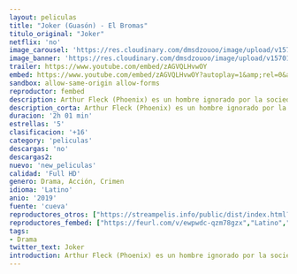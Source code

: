 ```yaml
---
layout: peliculas
title: "Joker (Guasón) - El Bromas"
titulo_original: "Joker"
netflix: 'no'
image_carousel: 'https://res.cloudinary.com/dmsdzouoo/image/upload/v1570417390/bromas-min_1_mrazro.jpg'
image_banner: 'https://res.cloudinary.com/dmsdzouoo/image/upload/v1570154823/joaquin-phoenix-todd-phillips-joker-poster-min_jlukwr.jpg'
trailer: https://www.youtube.com/embed/zAGVQLHvwOY
embed: https://www.youtube.com/embed/zAGVQLHvwOY?autoplay=1&amp;rel=0&amp;hd=1&border=0&wmode=opaque&enablejsapi=1&modestbranding=1&controls=1&showinfo=0
sandbox: allow-same-origin allow-forms
reproductor: fembed
description: Arthur Fleck (Phoenix) es un hombre ignorado por la sociedad, cuya motivación en la vida es hacer reír. Pero una serie de trágicos acontecimientos le llevarán a ver el mundo de otra forma. Película basada en el popular personaje de DC Comics Joker, conocido como archivillano de Batman, pero que en este film tomará un cariz más realista y oscuro.
description_corta: Arthur Fleck (Phoenix) es un hombre ignorado por la sociedad, cuya motivación en la vida es hacer reír. Pero una serie de trágicos acontecimientos le llevarán a ver el mundo de otra forma. Película basada en el popular personaje de DC Comics Joker, conocido como 
duracion: '2h 01 min'
estrellas: '5'
clasificacion: '+16'
category: 'peliculas'
descargas: 'no'
descargas2:
nuevo: 'new_peliculas'
calidad: 'Full HD'
genero: Drama, Acción, Crimen
idioma: 'Latino'
anio: '2019'
fuente: 'cueva'
reproductores_otros: ["https://streampelis.info/public/dist/index.html?id=0cb15a2a3e71135405591d3cf7547375","Latino","https://gdriveplayer.co/embed2.php?link=WBN5XjkItzsQU%252FtLsBKDKAWhc7INsP9r94rWVlBt3o%252F0D61h4Jb5T20bI%252B8rx2TmdPa2FBhDnJsaE6HkYi8YrG1pGcaLMhdOKx4eWGY%252FU8bzsGhspRREjekpwlw2ENP46i0IjKAp%252BWMnTlp8ecZLZZU45gxOCoU2c36Jvxx%252FRKxvhlvlgOraeBL7Xe1JOwCZmHUT4HPBnT351kGw4vHb8k","Latino","https://gdriveplayer.io/embed2.php?link=0sntqcegHKXs6cgd36Gl1AXOC3Prgx%2BzinwFELGQfZDJ8Aueg6jhSZp5QEorhwxRq5cHJmZG15y6wnN67NSG1qpMyrMu0hhSEnj7LWyMW6RzdRxEhWEkzc5YINy%2Fu7qpldnUkYSYV09n8OreJNXkPW5NcVis7JFG0%2FXBFKQJ3qDSqJnIjA%2BCNh4tOQv6cDwOA%3D","Latino","https://www.zembed.to/public/dist/asteroid.html?id=ae6e790ef3f2e90623d2ce2a42d8917b&title=Joker","Latino","https://movcloud.net/embed/yk-hJYTsw0Qz","Latino","https://uqload.com/embed-nq3szmluxtbc.html","Latino","https://api.cuevana3.io/stream/index.php?file=ek5lbm9xYWNrS0xYMTZLa2xNbkdvY3ZTb3BtZng4TGp6ZFpobGFMUGtOalJ5S1dUbjhhTzJOTFhuS2FzajVPcG1acGthV0hEMGVQWDA2S21ZY1hRNEpQWHAybGxtcGVubVptU2ZuUzJ3THVva2FDaVp3PT0","Latino","https://mstream.press/53r0xu3p2u3w","Latino"]
reproductores_fembed: ["https://feurl.com/v/ewpwdc-qzm78gzx","Latino","https://feurl.com/v/365y4tm6lxgpd47","Latino","https://feurl.com/v/24j60u2qymwzy48","Latino"]
tags:
- Drama
twitter_text: Joker
introduction: Arthur Fleck (Phoenix) es un hombre ignorado por la sociedad, cuya motivación en la vida es hacer reír. Pero una serie de trágicos acontecimientos le llevarán a ver el mundo de otra forma. Película basada en el popular personaje de DC Comics Joker, conocido como 
---
```



 








